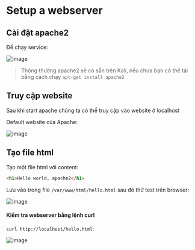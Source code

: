 # Setup a webserver

## Cài đặt apache2

Để chạy service:

![image](https://user-images.githubusercontent.com/61876488/116450198-35b36c80-a885-11eb-99b1-87e6a58e804d.png)

> Thông thường apache2 sẽ có sẵn trên Kali, nếu chưa bạn có thể tải bằng cách chạy `apt-get install apache2`

## Truy cập website

Sau khi start apache chúng ta có thể truy cập vào website ở localhost

Default website của Apache:

![image](https://user-images.githubusercontent.com/61876488/116453145-ba53ba00-a888-11eb-9acd-623ccc4bf1d0.png)

## Tạo file html

Tạo một file html với content:
```html
<h1>Hello world, apache2</h1>
``` 
Lưu vào trong file `/var/www/html/hello.html` sau đó thử test trên browser:

![image](https://user-images.githubusercontent.com/61876488/116454540-4c0ff700-a88a-11eb-9eb8-e60577d74aab.png)

#### Kiểm tra webserver bằng lệnh curl

`curl http://localhost/hello.html`:

![image](https://user-images.githubusercontent.com/61876488/116454785-8f6a6580-a88a-11eb-9be3-7d2b03582c74.png)
